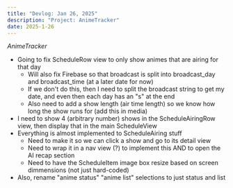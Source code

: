```yaml
---
title: "Devlog: Jan 26, 2025"
description: "Project: AnimeTracker"
date: 2025-1-26
---
```


*AnimeTracker*

- Going to fix ScheduleRow view to only show animes that are airing for that day
    - Will also fix Firebase so that broadcast is split into broadcast_day and broadcast_time (at a later date for now)
    - If we don't do this, then I need to split the broadcast string to get my date, and even then each day has an "s" at the end
    - Also need to add a show length (air time length) so we know how long the show runs for (add this in media)
- I need to show 4 (arbitrary number) shows in the ScheduleAiringRow view, then display that in the main ScheduleView
- Everything is almost implemented to ScheduleAiring stuff
    - Need to make it so we can click a show and go to its detail view
    - Need to wrap it in a nav view (?) to implement this AND to open the AI recap section
    - Need to have the ScheduleItem image box resize based on screen dimmensions (not just hard-coded)
- Also, rename "anime status" "anime list" selections to just status and list
